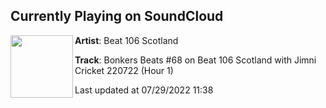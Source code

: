 ## Currently Playing on SoundCloud

[<img align="left" width="100" src="https://i1.sndcdn.com/artworks-BxfPqsMYKb67xNzD-xQy2qQ-t500x500.jpg">](https://soundcloud.com/beat106scotland/bonkers-beats-68-on-beat-106-1)

**Artist**: Beat 106 Scotland 

**Track**: Bonkers Beats #68 on Beat 106 Scotland with Jimni Cricket 220722 (Hour 1)

Last updated at 07/29/2022 11:38
